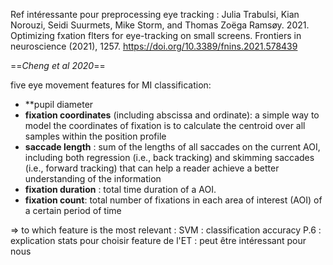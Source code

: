 

Ref intéressante pour preprocessing eye tracking : 
Julia Trabulsi, Kian Norouzi, Seidi Suurmets, Mike Storm, and Thomas Zoëga Ramsøy. 2021. Optimizing fxation flters for eye-tracking on small screens. Frontiers in neuroscience (2021), 1257. https://doi.org/10.3389/fnins.2021.578439


==*Cheng et al 2020*== 

five eye movement features for MI classification: 
- **pupil diameter
- **fixation coordinates** (including abscissa and ordinate): a simple way to model the coordinates of fixation is to calculate the centroid over all samples within the position profile
- **saccade length** : sum of the lengths of all saccades on the current AOI, including both regression (i.e., back tracking) and skimming saccades (i.e., forward tracking) that can help a reader achieve a better understanding of the information
- **fixation duration** : total time duration of a AOI.
- **fixation count**: total number of fixations in each area of interest (AOI) of a certain period of time

=> to which feature is the most relevant : SVM : classification accuracy 
P.6 : explication stats pour choisir feature de l'ET : peut être intéressant pour nous 
